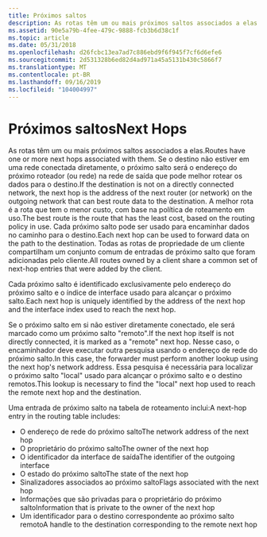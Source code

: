 ```yaml
---
title: Próximos saltos
description: As rotas têm um ou mais próximos saltos associados a elas.
ms.assetid: 90e5a79b-4fee-479c-9888-fcb3b6d38c1f
ms.topic: article
ms.date: 05/31/2018
ms.openlocfilehash: d26fcbc13ea7ad7c886ebd9f6f945f7cf6d6efe6
ms.sourcegitcommit: 2d531328b6ed82d4ad971a45a5131b430c5866f7
ms.translationtype: MT
ms.contentlocale: pt-BR
ms.lasthandoff: 09/16/2019
ms.locfileid: "104004997"
---
```

# <a name="next-hops"></a><span data-ttu-id="44faa-103">Próximos saltos</span><span class="sxs-lookup"><span data-stu-id="44faa-103">Next Hops</span></span>

<span data-ttu-id="44faa-104">As rotas têm um ou mais próximos saltos associados a elas.</span><span class="sxs-lookup"><span data-stu-id="44faa-104">Routes have one or more next hops associated with them.</span></span> <span data-ttu-id="44faa-105">Se o destino não estiver em uma rede conectada diretamente, o próximo salto será o endereço do próximo roteador (ou rede) na rede de saída que pode melhor rotear os dados para o destino.</span><span class="sxs-lookup"><span data-stu-id="44faa-105">If the destination is not on a directly connected network, the next hop is the address of the next router (or network) on the outgoing network that can best route data to the destination.</span></span> <span data-ttu-id="44faa-106">A melhor rota é a rota que tem o menor custo, com base na política de roteamento em uso.</span><span class="sxs-lookup"><span data-stu-id="44faa-106">The best route is the route that has the least cost, based on the routing policy in use.</span></span> <span data-ttu-id="44faa-107">Cada próximo salto pode ser usado para encaminhar dados no caminho para o destino.</span><span class="sxs-lookup"><span data-stu-id="44faa-107">Each next hop can be used to forward data on the path to the destination.</span></span> <span data-ttu-id="44faa-108">Todas as rotas de propriedade de um cliente compartilham um conjunto comum de entradas de próximo salto que foram adicionadas pelo cliente.</span><span class="sxs-lookup"><span data-stu-id="44faa-108">All routes owned by a client share a common set of next-hop entries that were added by the client.</span></span>

<span data-ttu-id="44faa-109">Cada próximo salto é identificado exclusivamente pelo endereço do próximo salto e o índice de interface usado para alcançar o próximo salto.</span><span class="sxs-lookup"><span data-stu-id="44faa-109">Each next hop is uniquely identified by the address of the next hop and the interface index used to reach the next hop.</span></span>

<span data-ttu-id="44faa-110">Se o próximo salto em si não estiver diretamente conectado, ele será marcado como um próximo salto "remoto".</span><span class="sxs-lookup"><span data-stu-id="44faa-110">If the next hop itself is not directly connected, it is marked as a "remote" next hop.</span></span> <span data-ttu-id="44faa-111">Nesse caso, o encaminhador deve executar outra pesquisa usando o endereço de rede do próximo salto.</span><span class="sxs-lookup"><span data-stu-id="44faa-111">In this case, the forwarder must perform another lookup using the next hop's network address.</span></span> <span data-ttu-id="44faa-112">Essa pesquisa é necessária para localizar o próximo salto "local" usado para alcançar o próximo salto e o destino remotos.</span><span class="sxs-lookup"><span data-stu-id="44faa-112">This lookup is necessary to find the "local" next hop used to reach the remote next hop and the destination.</span></span>

<span data-ttu-id="44faa-113">Uma entrada de próximo salto na tabela de roteamento inclui:</span><span class="sxs-lookup"><span data-stu-id="44faa-113">A next-hop entry in the routing table includes:</span></span>

-   <span data-ttu-id="44faa-114">O endereço de rede do próximo salto</span><span class="sxs-lookup"><span data-stu-id="44faa-114">The network address of the next hop</span></span>
-   <span data-ttu-id="44faa-115">O proprietário do próximo salto</span><span class="sxs-lookup"><span data-stu-id="44faa-115">The owner of the next hop</span></span>
-   <span data-ttu-id="44faa-116">O identificador da interface de saída</span><span class="sxs-lookup"><span data-stu-id="44faa-116">The identifier of the outgoing interface</span></span>
-   <span data-ttu-id="44faa-117">O estado do próximo salto</span><span class="sxs-lookup"><span data-stu-id="44faa-117">The state of the next hop</span></span>
-   <span data-ttu-id="44faa-118">Sinalizadores associados ao próximo salto</span><span class="sxs-lookup"><span data-stu-id="44faa-118">Flags associated with the next hop</span></span>
-   <span data-ttu-id="44faa-119">Informações que são privadas para o proprietário do próximo salto</span><span class="sxs-lookup"><span data-stu-id="44faa-119">Information that is private to the owner of the next hop</span></span>
-   <span data-ttu-id="44faa-120">Um identificador para o destino correspondente ao próximo salto remoto</span><span class="sxs-lookup"><span data-stu-id="44faa-120">A handle to the destination corresponding to the remote next hop</span></span>

 

 




